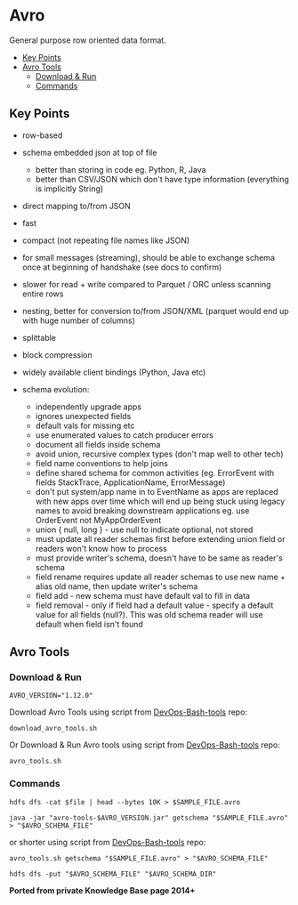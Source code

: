 # Avro

General purpose row oriented data format.

<!-- INDEX_START -->

- [Key Points](#key-points)
- [Avro Tools](#avro-tools)
  - [Download & Run](#download--run)
  - [Commands](#commands)

<!-- INDEX_END -->

## Key Points

- row-based
- schema embedded json at top of file
  - better than storing in code eg. Python, R, Java
  - better than CSV/JSON which don't have type information (everything is implicitly String)
- direct mapping to/from JSON
- fast
- compact (not repeating file names like JSON)
- for small messages (streaming), should be able to exchange schema once at beginning of handshake (see docs to confirm)
- slower for read + write compared to Parquet / ORC unless scanning entire rows
- nesting, better for conversion to/from JSON/XML (parquet would end up with huge number of columns)
- splittable
- block compression
- widely available client bindings (Python, Java etc)

- schema evolution:
  - independently upgrade apps
  - ignores unexpected fields
  - default vals for missing etc
  - use enumerated values to catch producer errors
  - document all fields inside schema
  - avoid union, recursive complex types (don't map well to other tech)
  - field name conventions to help joins
  - define shared schema for common activities (eg. ErrorEvent with fields StackTrace, ApplicationName, ErrorMessage)
  - don't put system/app name in to EventName as apps are replaced with new apps over time which will end up being stuck using legacy names to avoid breaking downstream applications eg. use OrderEvent not MyAppOrderEvent
  - union { null, long } - use null to indicate optional, not stored
  - must update all reader schemas first before extending union field or readers won't know how to process
  - must provide writer's schema, doesn't have to be same as reader's schema
  - field rename requires update all reader schemas to use new name + alias old name, then update writer's schema
  - field add - new schema must have default val to fill in data
  - field removal - only if field had a default value - specify a default value for all fields (null?). This was old schema reader will use default when field isn't found

## Avro Tools

### Download & Run

```shell
AVRO_VERSION="1.12.0"
```

Download Avro Tools using script from [DevOps-Bash-tools](devops-bash-tools.md) repo:

```shell
download_avro_tools.sh
```

Or Download & Run Avro tools using script from [DevOps-Bash-tools](devops-bash-tools.md) repo:

```shell
avro_tools.sh
```

### Commands

```shell
hdfs dfs -cat $file | head --bytes 10K > $SAMPLE_FILE.avro
```

```shell
java -jar "avro-tools-$AVRO_VERSION.jar" getschema "$SAMPLE_FILE.avro" > "$AVRO_SCHEMA_FILE"
```

or shorter using script from [DevOps-Bash-tools](devops-bash-tools.md) repo:

```shell
avro_tools.sh getschema "$SAMPLE_FILE.avro" > "$AVRO_SCHEMA_FILE"
```

```shell
hdfs dfs -put "$AVRO_SCHEMA_FILE" "$AVRO_SCHEMA_DIR"
```

**Ported from private Knowledge Base page 2014+**
